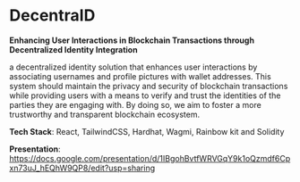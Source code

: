 # DecentraID
**Enhancing User Interactions in Blockchain Transactions through Decentralized Identity Integration**

a decentralized identity solution that enhances user interactions by associating usernames and profile pictures with wallet addresses. This system should maintain the privacy and security of blockchain transactions while providing users with a means to verify and trust the identities of the parties they are engaging with. By doing so, we aim to foster a more trustworthy and transparent blockchain ecosystem.

**Tech Stack**: React, TailwindCSS, Hardhat, Wagmi, Rainbow kit and Solidity

**Presentation**: https://docs.google.com/presentation/d/1IBgohBvtfWRVGqY9k1oQzmdf6Cpxn73uJ_hEQhW9QP8/edit?usp=sharing
